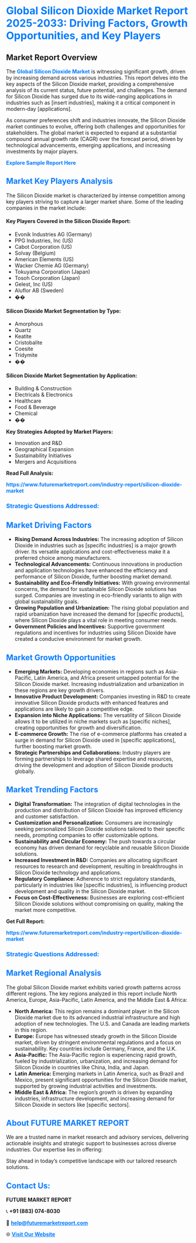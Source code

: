 <h1 style="color: #007BFF;">Global Silicon Dioxide Market Report 2025-2033: Driving Factors, Growth Opportunities, and Key Players</h1>

<section id="overview">
<h2>Market Report Overview</h2>
<p>The <a href="https://www.futuremarketreport.com/industry-report/silicon-dioxide-market" style="color: #007BFF; text-decoration: none;"><strong>Global Silicon Dioxide Market</strong></a> is witnessing significant growth, driven by increasing demand across various industries. This report delves into the key aspects of the Silicon Dioxide market, providing a comprehensive analysis of its current status, future potential, and challenges. The demand for Silicon Dioxide has surged due to its wide-ranging applications in industries such as [insert industries], making it a critical component in modern-day [applications].</p>
<p>As consumer preferences shift and industries innovate, the Silicon Dioxide market continues to evolve, offering both challenges and opportunities for stakeholders. The global market is expected to expand at a substantial compound annual growth rate (CAGR) over the forecast period, driven by technological advancements, emerging applications, and increasing investments by major players.</p>
</section>

<section id="overview">
<p><a href="https://www.futuremarketreport.com/request-sample/reportId=113701" style="color: #007BFF; text-decoration: none;"><strong>Explore Sample Report Here</strong></a></p>
</section>

<section id="key-players">
<h2 style="color: #007BFF;">Market Key Players Analysis</h2>
<p>The Silicon Dioxide market is characterized by intense competition among key players striving to capture a larger market share. Some of the leading companies in the market include:</p>
<h4>Key Players Covered in the Silicon Dioxide Report:</h4>
<ul><li>Evonik Industries AG (Germany)</li><li>PPG Industries, Inc (US)</li><li>Cabot Corporation (US)</li><li>Solvay (Belgium)</li><li>American Elements (US)</li><li>Wacker Chemie AG (Germany)</li><li>Tokuyama Corporation (Japan)</li><li>Tosoh Corporation (Japan)</li><li>Gelest, Inc (US)</li><li>Aluflor AB (Sweden)</li><li>��</li></ul>
<h4>Silicon Dioxide Market Segmentation by Type:</h4>
<ul><li>Amorphous</li><li>Quartz</li><li>Keatite</li><li>Cristobalite</li><li>Coesite</li><li>Tridymite</li><li>��</li></ul>

<h4>Silicon Dioxide Market Segmentation by Application:</h4>
<ul><li>Building &amp; Construction</li><li>Electricals &amp; Electronics</li><li>Healthcare</li><li>Food &amp; Beverage</li><li>Chemical</li><li>��</li></ul>
<p><strong>Key Strategies Adopted by Market Players:</strong></p>
<ul>
<li>Innovation and R&D</li>
<li>Geographical Expansion</li>
<li>Sustainability Initiatives</li>
<li>Mergers and Acquisitions</li>
</ul>
</section>

<section>
<p><strong>Read Full Analysis: </strong></p><a href="https://www.futuremarketreport.com/industry-report/silicon-dioxide-market" style="color: #007BFF; text-decoration: none;"><strong>https://www.futuremarketreport.com/industry-report/silicon-dioxide-market</strong></a>
<h3 style="color: #007BFF;">Strategic Questions Addressed:</h3>
</section>

<section id="driving-factors">
<h2 style="color: #007BFF;">Market Driving Factors</h2>
<ul>
<li><strong>Rising Demand Across Industries:</strong> The increasing adoption of Silicon Dioxide in industries such as [specific industries] is a major growth driver. Its versatile applications and cost-effectiveness make it a preferred choice among manufacturers.</li>
<li><strong>Technological Advancements:</strong> Continuous innovations in production and application technologies have enhanced the efficiency and performance of Silicon Dioxide, further boosting market demand.</li>
<li><strong>Sustainability and Eco-Friendly Initiatives:</strong> With growing environmental concerns, the demand for sustainable Silicon Dioxide solutions has surged. Companies are investing in eco-friendly variants to align with global sustainability goals.</li>
<li><strong>Growing Population and Urbanization:</strong> The rising global population and rapid urbanization have increased the demand for [specific products], where Silicon Dioxide plays a vital role in meeting consumer needs.</li>
<li><strong>Government Policies and Incentives:</strong> Supportive government regulations and incentives for industries using Silicon Dioxide have created a conducive environment for market growth.</li>
</ul>
</section>

<section id="growth-opportunities">
<h2 style="color: #007BFF;">Market Growth Opportunities</h2>
<ul>
<li><strong>Emerging Markets:</strong> Developing economies in regions such as Asia-Pacific, Latin America, and Africa present untapped potential for the Silicon Dioxide market. Increasing industrialization and urbanization in these regions are key growth drivers.</li>
<li><strong>Innovative Product Development:</strong> Companies investing in R&D to create innovative Silicon Dioxide products with enhanced features and applications are likely to gain a competitive edge.</li>
<li><strong>Expansion into Niche Applications:</strong> The versatility of Silicon Dioxide allows it to be utilized in niche markets such as [specific niches], creating opportunities for growth and diversification.</li>
<li><strong>E-commerce Growth:</strong> The rise of e-commerce platforms has created a surge in demand for Silicon Dioxide used in [specific applications], further boosting market growth.</li>
<li><strong>Strategic Partnerships and Collaborations:</strong> Industry players are forming partnerships to leverage shared expertise and resources, driving the development and adoption of Silicon Dioxide products globally.</li>
</ul>
</section>

<section id="trending-factors">
<h2 style="color: #007BFF;">Market Trending Factors</h2>
<ul>
<li><strong>Digital Transformation:</strong> The integration of digital technologies in the production and distribution of Silicon Dioxide has improved efficiency and customer satisfaction.</li>
<li><strong>Customization and Personalization:</strong> Consumers are increasingly seeking personalized Silicon Dioxide solutions tailored to their specific needs, prompting companies to offer customizable options.</li>
<li><strong>Sustainability and Circular Economy:</strong> The push towards a circular economy has driven demand for recyclable and reusable Silicon Dioxide solutions.</li>
<li><strong>Increased Investment in R&D:</strong> Companies are allocating significant resources to research and development, resulting in breakthroughs in Silicon Dioxide technology and applications.</li>
<li><strong>Regulatory Compliance:</strong> Adherence to strict regulatory standards, particularly in industries like [specific industries], is influencing product development and quality in the Silicon Dioxide market.</li>
<li><strong>Focus on Cost-Effectiveness:</strong> Businesses are exploring cost-efficient Silicon Dioxide solutions without compromising on quality, making the market more competitive.</li>
</ul>
</section>

<section>
<p><strong>Get Full Report: </strong></p><a href="https://www.futuremarketreport.com/industry-report/silicon-dioxide-market" style="color: #007BFF; text-decoration: none;"><strong>https://www.futuremarketreport.com/industry-report/silicon-dioxide-market</strong></a>
<h3 style="color: #007BFF;">Strategic Questions Addressed:</h3>
</section>


<section id="regional-analysis">
<h2 style="color: #007BFF;">Market Regional Analysis</h2>
<p>The global Silicon Dioxide market exhibits varied growth patterns across different regions. The key regions analyzed in this report include North America, Europe, Asia-Pacific, Latin America, and the Middle East & Africa:</p>
<ul>
<li><strong>North America:</strong> This region remains a dominant player in the Silicon Dioxide market due to its advanced industrial infrastructure and high adoption of new technologies. The U.S. and Canada are leading markets in this region.</li>
<li><strong>Europe:</strong> Europe has witnessed steady growth in the Silicon Dioxide market, driven by stringent environmental regulations and a focus on sustainability. Key countries include Germany, France, and the U.K.</li>
<li><strong>Asia-Pacific:</strong> The Asia-Pacific region is experiencing rapid growth, fueled by industrialization, urbanization, and increasing demand for Silicon Dioxide in countries like China, India, and Japan.</li>
<li><strong>Latin America:</strong> Emerging markets in Latin America, such as Brazil and Mexico, present significant opportunities for the Silicon Dioxide market, supported by growing industrial activities and investments.</li>
<li><strong>Middle East & Africa:</strong> The region’s growth is driven by expanding industries, infrastructure development, and increasing demand for Silicon Dioxide in sectors like [specific sectors].</li>
</ul>
</section>

<footer>
<h2 style="color: #007BFF;">About FUTURE MARKET REPORT</h2>
<p>We are a trusted name in market research and advisory services, delivering actionable insights and strategic support to businesses across diverse industries. Our expertise lies in offering:</p>

<p>Stay ahead in today’s competitive landscape with our tailored research solutions.</p>

<h2 style="color: #007BFF;">Contact Us:</h2>
<p><strong>FUTURE MARKET REPORT</strong></p>
<p>📞 <strong>+91 (883) 074-8030</strong></p>
<p>📧 <strong><a href="mailto:help@futuremarketreport.com" style="color: #007BFF;">help@futuremarketreport.com</a></strong></p>
<p>🌐 <strong><a href="https://www.futuremarketreport.com/" style="color: #007BFF;">Visit Our Website</a></strong></p>
</footer>